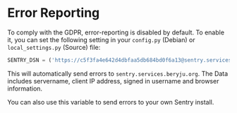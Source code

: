 # Error Reporting

To comply with the GDPR, error-reporting is disabled by default. To enable it, you can set the following setting in your `config.py` (Debian) or `local_settings.py` (Source) file:

```python
SENTRY_DSN = ('https://c5f3fa4e642d4dbfaa5db684bd0f6a13@sentry.services.beryju.org/6')
```

This will automatically send errors to `sentry.services.beryju.org`. The Data includes servername, client IP address, signed in username and browser information.

You can also use this variable to send errors to your own Sentry install.
